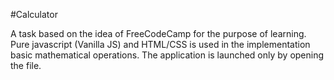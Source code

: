 #Calculator

A task based on the idea of ​​FreeCodeCamp for the purpose of learning.
Pure javascript (Vanilla JS) and HTML/CSS is used in the implementation basic mathematical operations.
The application is launched only by opening the file.